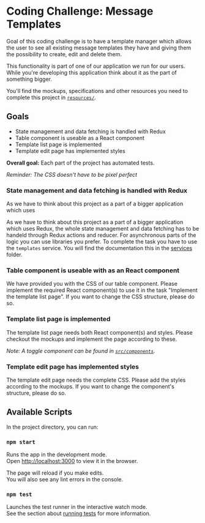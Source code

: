 # Coding Challenge: Message Templates

Goal of this coding challenge is to have a template manager which allows the user to see all existing message templates they have and giving them the possibility to create, edit and delete them.

This functionality is part of one of our application we run for our users. While you're developing this application think about it as the part of something bigger.

You'll find the mockups, specifications and other resources you need to complete this project in [`resources/`](./resources).


## Goals


* State management and data fetching is handled with Redux
* Table component is useable as a React component
* Template list page is implemented
* Template edit page has implemented styles

**Overall goal:** Each part of the project has automated tests.

*Reminder: The CSS doesn't have to be pixel perfect*


### State management and data fetching is handled with Redux

As we have to think about this project as a part of a bigger application which uses

As we have to think about this project as a part of a bigger application which uses Redux, the whole state management and data fetching has to be handeld through Redux actions and reducer. For asynchronous parts of the logic you can use libraries you prefer. To complete the task you have to use the `templates` service. You will find the documentation this in the [services](src/services) folder.


### Table component is useable with as an React component

We have provided you with the CSS of our table component. Please implement the required React component(s) to use it in the task "Implement the template list page". If you want to change the CSS structure, please do so.


### Template list page is implemented

The template list page needs both React component(s) and styles. Please checkout the mockups and implement the page according to these.

*Note: A toggle component can be found in [`src/components`](./src/components).*


### Template edit page has implemented styles

The template edit page needs the complete CSS. Please add the styles according to the mockups. If you want to change the component's structure, please do so.



## Available Scripts

In the project directory, you can run:

### `npm start`

Runs the app in the development mode.<br>
Open [http://localhost:3000](http://localhost:3000) to view it in the browser.

The page will reload if you make edits.<br>
You will also see any lint errors in the console.

### `npm test`

Launches the test runner in the interactive watch mode.<br>
See the section about [running tests](https://facebook.github.io/create-react-app/docs/running-tests) for more information.

